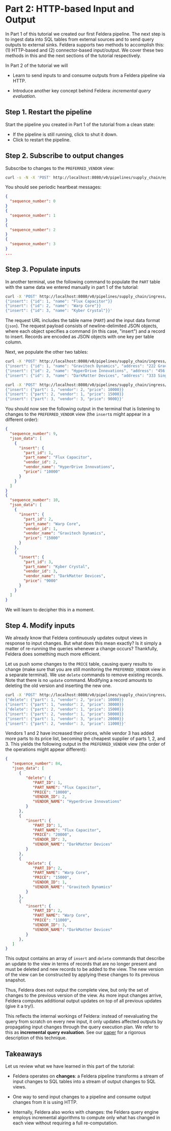 # Part 2: HTTP-based Input and Output

In Part 1 of this tutorial we created our first Feldera pipeline.
The next step is to ingest data into SQL tables from external sources and to
send query outputs to external sinks.  Feldera supports two methods to
accomplish this: (1) HTTP-based and (2) connector-based input/output.  We cover
these two methods in this and the next sections of the tutorial respectively.

In Part 2 of the tutorial we will

- Learn to send inputs to and consume outputs from a Feldera pipeline via HTTP.

- Introduce another key concept behind Feldera: *incremental query
  evaluation*.

## Step 1. Restart the pipeline

Start the pipeline you created in Part 1 of the tutorial from a clean state:

- If the pipeline is still running, click <icon icon="bx:stop" /> to shut it down.
- Click <icon icon="bx:play" /> to restart the pipeline.

## Step 2. Subscribe to output changes

Subscribe to changes to the `PREFERRED_VENDOR` view:

```bash
curl -s -N -X 'POST' http://localhost:8080/v0/pipelines/supply_chain/egress/PREFERRED_VENDOR?format=json | jq
```

You should see periodic heartbeat messages:

```json
{
  "sequence_number": 0
}
{
  "sequence_number": 1
}
{
  "sequence_number": 2
}
{
  "sequence_number": 3
}
...
```

## Step 3. Populate inputs

In another terminal, use the following command to populate the `PART` table
with the same data we entered manually in part 1 of the tutorial:

```bash
curl -X 'POST' http://localhost:8080/v0/pipelines/supply_chain/ingress/PART?format=json -d '
{"insert": {"id": 1, "name": "Flux Capacitor"}}
{"insert": {"id": 2, "name": "Warp Core"}}
{"insert": {"id": 3, "name": "Kyber Crystal"}}'
```

The request URL includes the table name (`PART`) and the input data format
(`json`).  The request payload consists of newline-delimited JSON objects, where
each object specifies a command (in this case, "insert") and a record to insert.
Records are encoded as JSON objects with one key per table column.

Next, we populate the other two tables:

```bash
curl -X 'POST' http://localhost:8080/v0/pipelines/supply_chain/ingress/VENDOR?format=json -d '
{"insert": {"id": 1, "name": "Gravitech Dynamics", "address": "222 Graviton Lane"}}
{"insert": {"id": 2, "name": "HyperDrive Innovations", "address": "456 Warp Way"}}
{"insert": {"id": 3, "name": "DarkMatter Devices", "address": "333 Singularity Street"}}'

curl -X 'POST' http://localhost:8080/v0/pipelines/supply_chain/ingress/PRICE?format=json -d '
{"insert": {"part": 1, "vendor": 2, "price": 10000}}
{"insert": {"part": 2, "vendor": 1, "price": 15000}}
{"insert": {"part": 3, "vendor": 3, "price": 9000}}'
```

You should now see the following output in the terminal that is
listening to changes to the `PREFERRED_VENDOR` view (the `insert`s
might appear in a different order):

```json
{
  "sequence_number": 9,
  "json_data": [
    {
      "insert": {
        "part_id": 1,
        "part_name": "Flux Capacitor",
        "vendor_id": 2,
        "vendor_name": "HyperDrive Innovations",
        "price": "10000"
      }
    }
  ]
}
{
  "sequence_number": 10,
  "json_data": [
    {
      "insert": {
        "part_id": 2,
        "part_name": "Warp Core",
        "vendor_id": 1,
        "vendor_name": "Gravitech Dynamics",
        "price": "15000"
      }
    },
    {
      "insert": {
        "part_id": 3,
        "part_name": "Kyber Crystal",
        "vendor_id": 3,
        "vendor_name": "DarkMatter Devices",
        "price": "9000"
      }
    }
  ]
}
```

We will learn to decipher this in a moment.

<!-- Meanwhile, you can use the Feldera
Web Console to inspect tables and views (click on the <icon icon="bx:show" />
icon next to a table or view to inspect it). For instance, here is the contents
of the `PREFERRED_VENDOR` view:

![PREFERRED_VENDOR](preferred-vendor1.png) -->

## Step 4. Modify inputs

We already know that Feldera continuously updates output views in response to
input changes.  But what does this mean exactly?  Is it simply a matter of
re-running the queries whenever a change occurs?  Thankfully, Feldera does
something much more efficient.

Let us push some changes to the `PRICE` table, causing query results to change
(make sure that you are still monitoring the `PREFERRED_VENDOR` view in a
separate terminal).  We use `delete` commands to remove existing records.  Note
that there is no `update` command.  Modifying a record amounts to deleting the
old version and inserting the new one.

```bash
curl -X 'POST' http://localhost:8080/v0/pipelines/supply_chain/ingress/PRICE?format=json -d '
{"delete": {"part": 1, "vendor": 2, "price": 10000}}
{"insert": {"part": 1, "vendor": 2, "price": 30000}}
{"delete": {"part": 2, "vendor": 1, "price": 15000}}
{"insert": {"part": 2, "vendor": 1, "price": 50000}}
{"insert": {"part": 1, "vendor": 3, "price": 20000}}
{"insert": {"part": 2, "vendor": 3, "price": 11000}}'
```

Vendors 1 and 2 have increased their prices, while vendor 3 has added
more parts to its price list, becoming the cheapest supplier of parts
1, 2, and 3.  This yields the following output in the
`PREFERRED_VENDOR` view (the order of the operations might appear
different):

```json
{
   "sequence_number": 84,
   "json_data": [
      {
         "delete": {
            "PART_ID": 1,
            "PART_NAME": "Flux Capacitor",
            "PRICE": "10000",
            "VENDOR_ID": 2,
            "VENDOR_NAME": "HyperDrive Innovations"
         }
      },
      {
         "insert": {
            "PART_ID": 1,
            "PART_NAME": "Flux Capacitor",
            "PRICE": "20000",
            "VENDOR_ID": 3,
            "VENDOR_NAME": "DarkMatter Devices"
         }
      },
      {
         "delete": {
            "PART_ID": 2,
            "PART_NAME": "Warp Core",
            "PRICE": "15000",
            "VENDOR_ID": 1,
            "VENDOR_NAME": "Gravitech Dynamics"
         }
      },
      {
         "insert": {
            "PART_ID": 2,
            "PART_NAME": "Warp Core",
            "PRICE": "11000",
            "VENDOR_ID": 3,
            "VENDOR_NAME": "DarkMatter Devices"
         }
      },
   ]
}
```

This output contains an array of `insert` and `delete` commands that describe an update
to the view in terms of records that are no longer present and must be deleted
and new records to be added to the view.  The new version of the view can be
constructed by applying these changes to its previous snapshot.

Thus, Feldera does not output the complete view, but only the set of changes to
the previous version of the view.  As more input changes arrive, Feldera
computes additional output updates on top of all previous updates (give it a
try!).

This reflects the internal workings of Feldera: instead of reevaluating the
query from scratch on every new input, it only updates affected outputs by
propagating input changes through the query execution plan.  We refer to this as
**incremental query evaluation**.  See our [paper](/vldb23.pdf) for a rigorous
description of this technique.

## Takeaways

Let us review what we have learned in this part of the tutorial:

- Feldera operates on **changes**: a Feldera pipeline transforms a stream of
  input changes to SQL tables into a stream of output changes to SQL views.

- One way to send input changes to a pipeline and consume output changes from it
  is using HTTP.

- Internally, Feldera also works with changes: the Feldera query engine employs
  incremental algorithms to compute only what has changed in each view without
  requiring a full re-computation.
